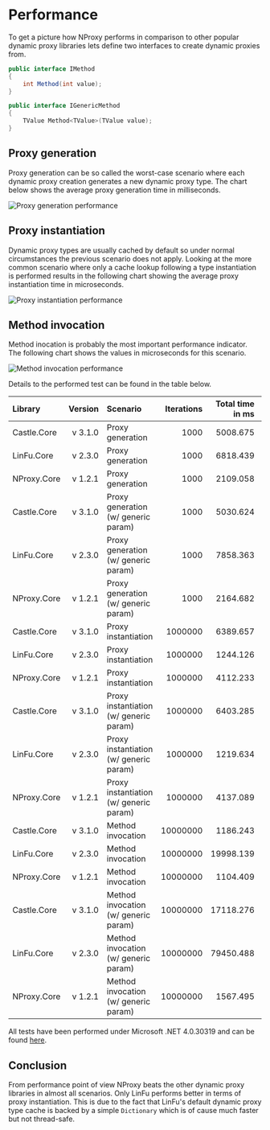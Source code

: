 ﻿# Performance

To get a picture how NProxy performs in comparison to other popular dynamic proxy libraries lets
define two interfaces to create dynamic proxies from.

```csharp
public interface IMethod
{
    int Method(int value);
}

public interface IGenericMethod
{
    TValue Method<TValue>(TValue value);
}
```

## Proxy generation

Proxy generation can be so called the worst-case scenario where each dynamic proxy creation
generates a new dynamic proxy type. The chart below shows the average proxy generation time in
milliseconds.

![Proxy generation performance](https://raw.github.com/mtamme/NProxy/master/Documentation/ProxyGeneration.png "Proxy generation performance")

## Proxy instantiation

Dynamic proxy types are usually cached by default so under normal circumstances the previous scenario does not apply.
Looking at the more common scenario where only a cache lookup following a type instantiation is performed results
in the following chart showing the average proxy instantiation time in microseconds.

![Proxy instantiation performance](https://raw.github.com/mtamme/NProxy/master/Documentation/ProxyInstantiation.png "Proxy instantiation performance")

## Method invocation

Method inocation is probably the most important performance indicator. The following chart shows
the values in microseconds for this scenario.

![Method invocation performance](https://raw.github.com/mtamme/NProxy/master/Documentation/MethodInvocation.png "Method invocation performance")

Details to the performed test can be found in the table below.

| Library   | Version | Scenario                             | Iterations | Total time in ms | Average time in µs |
|:----------|--------:|:-------------------------------------|-----------:|-----------------:|-------------------:|
|Castle.Core|  v 3.1.0|Proxy generation                      |        1000|          5008.675|            5008.675|
|LinFu.Core |  v 2.3.0|Proxy generation                      |        1000|          6818.439|            6818.439|
|NProxy.Core|  v 1.2.1|Proxy generation                      |        1000|          2109.058|            2109.058|
|Castle.Core|  v 3.1.0|Proxy generation (w/ generic param)   |        1000|          5030.624|            5030.624|
|LinFu.Core |  v 2.3.0|Proxy generation (w/ generic param)   |        1000|          7858.363|            7858.363|
|NProxy.Core|  v 1.2.1|Proxy generation (w/ generic param)   |        1000|          2164.682|            2164.682|
|Castle.Core|  v 3.1.0|Proxy instantiation                   |     1000000|          6389.657|               6.390|
|LinFu.Core |  v 2.3.0|Proxy instantiation                   |     1000000|          1244.126|               1.244|
|NProxy.Core|  v 1.2.1|Proxy instantiation                   |     1000000|          4112.233|               4.112|
|Castle.Core|  v 3.1.0|Proxy instantiation (w/ generic param)|     1000000|          6403.285|               6.403|
|LinFu.Core |  v 2.3.0|Proxy instantiation (w/ generic param)|     1000000|          1219.634|               1.220|
|NProxy.Core|  v 1.2.1|Proxy instantiation (w/ generic param)|     1000000|          4137.089|               4.137|
|Castle.Core|  v 3.1.0|Method invocation                     |    10000000|          1186.243|               0.119|
|LinFu.Core |  v 2.3.0|Method invocation                     |    10000000|         19998.139|               2.000|
|NProxy.Core|  v 1.2.1|Method invocation                     |    10000000|          1104.409|               0.110|
|Castle.Core|  v 3.1.0|Method invocation (w/ generic param)  |    10000000|         17118.276|               1.712|
|LinFu.Core |  v 2.3.0|Method invocation (w/ generic param)  |    10000000|         79450.488|               7.945|
|NProxy.Core|  v 1.2.1|Method invocation (w/ generic param)  |    10000000|          1567.495|               0.157|

All tests have been performed under Microsoft .NET 4.0.30319 and can be found [here](https://github.com/mtamme/NProxy/tree/master/Source/Test/NProxy.Core.Test/Performance).

## Conclusion

From performance point of view NProxy beats the other dynamic proxy libraries in almost all scenarios. Only LinFu performs better
in terms of proxy instantiation. This is due to the fact that LinFu's default dynamic proxy type cache is backed by a simple `Dictionary`
which is of cause much faster but not thread-safe.
